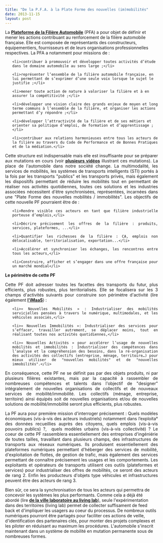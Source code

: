 ```yaml
---
title: "De la P.F.A. à la Plate Forme des nouvelles (im)mobilités"
date: 2013-11-15
layout: post
---
```


La <a href="http://www.pfa-auto.fr/" target="_blank" rel="noopener"><strong>Plateforme de la Filière Automobile</strong></a> (PFA) a pour objet de définir et mener les actions contribuant au renforcement de la filière automobile française. Elle est composée de représentants des constructeurs, équipementiers, fournisseurs et de leurs organisations professionnelles respectives. La PFA a notamment pour missions de :
<ul>
 	<li>contribuer à promouvoir et développer toutes activités d’étude dans le domaine automobile au sens large ;</li>
 	<li>représenter l’ensemble de la filière automobile française, en lui permettant de s’exprimer d’une seule voix lorsque le sujet le justifie ;</li>
 	<li>mener toute action de nature à valoriser la filière et à en assurer la compétitivité ;</li>
 	<li>développer une vision claire des grands enjeux de moyen et long terme communs à l’ensemble de la filière, et organiser les actions permettant d’y répondre ;</li>
 	<li>développer l’attractivité de la filière et de ses métiers et orienter sa politique d’emploi, de formation et d’apprentissage ;</li>
 	<li>contribuer aux relations harmonieuses entre tous les acteurs de la filière au travers du Code de Performance et de Bonnes Pratiques et de la médiation.</li>
</ul>
<p style="text-align: justify;">Cette structure est indispensable mais elle est insuffisante pour se préparer aux mutations en cours (voir <a href="http://www.youtube.com/playlist?list=PLvYrJ_MvVasZtY-F821dkawSkItMQSEcJ" target="_blank" rel="noopener"><strong>plusieurs vidéos</strong></a> illustrant ces mutations). La place de l'automobile dans notre société change. La multimodalité, les services de mobilités, les systèmes de transports intelligents (STI) portés à la fois par les transports "publics" et les transports privés, mais également les dispositifs permettant de réduire les mobilités tout en permettant de réaliser nos activités quotidiennes, toutes ces solutions et les industries associées nécessitent d'être synchronisées, représentées, incarnées dans une "Plate Forme des nouvelles mobilités / immobilités". Les objectifs de cette nouvelle PF pourraient être de :</p>

<ul style="text-align: justify;">
 	<li>Rendre visible ces acteurs en tant que filière industrielle porteuse d’emplois,</li>
 	<li>Décrire précisement les offres de la filière : produits, services, plateformes, ...</li>
 	<li>Quantifier les richesses de la filière : CA, emplois non délocalisable, territorialisation, exportation...</li>
 	<li>Accélérer et synchroniser les échanges, les rencontres entre tous les acteurs,</li>
 	<li>Construire, afficher et s’engager dans une offre française pour un marché mondial</li>
</ul>
<p style="text-align: justify;"><strong>Le périmètre de cette PF</strong></p>

<div style="text-align: justify;">Cette PF doit adresser toutes les facettes des transports du futur, plus efficients, plus robustes, plus territorialisés. Elle se focalisera sur les 3 champs d'activités suivants pour construire son périmètre d'activité (lire également <a href="/2013/07/et-si-les-jeux-etaient-deja-faits.html" target="_blank" rel="noopener"><strong>l'iMaaS</strong></a>) :</div>
<div style="text-align: justify;"></div>
<!--more-->
<div style="text-align: justify;">
<ul>
 	<li>« Nouvelles Mobilités » : Industrialiser des mobilités servicielles pensées à travers le numérique, multimodales, et les véhicules associés,</li>
 	<li>« Nouvelles Immobilités »: Industrialiser des services pour s’effacer, travailler autrement, se déplacer moins, tout en réalisant toutes nos activités quotidiennes,</li>
 	<li>« Nouvelles Activités » pour accélérer l’usage de nouvelles mobilités et immobilités : Industrialiser des compétences dans l’analyse et la compréhension des besoins, dans la ré-organisation des activités des collectifs (entreprise, ménage, territoire…) pour mieux utiliser de "nouvelles mobilités" et de "nouvelles immobilités".</li>
</ul>
En conséquence, cette PF ne se définit pas par des objets produits, ni par plusieurs filières existantes, mais par la capacité à rassembler de nombreuses compétences et talents dans l'objectif de "designer" intégralement de nouvelles organisations de collectifs et de nouveaux services de mobilité/immobilité. Les collectifs (ménage, entreprise, territoire) ainsi équipés soit de nouvelles organisations et/ou de nouvelles solutions de mobilité/immobilité seront plus efficients, plus robustes.

</div>
<div style="text-align: justify;">La PF aura pour première mission d'interroger précisement : Quels modèles économiques (vis-à-vis des acteurs industriels) notamment dans l’exploita° des données recueillies auprès des citoyens, quels emplois (vis-à-vis pouvoirs publics) ?,  quels modèles urbains (vis-à-vis collectivité) ? Le coeur de cette PF rassemblera essentiellement des entreprises d'ingéniérie de toutes tailles, travaillant dans plusieurs champs, des infrastructures de transports aux réseaux numériques. Ils produisent essentiellement des plateformes numériques permettant d'héberger des services de mobilité, d'exploitation de flottes, de gestion de trafic, mais également des services permettant de connaître précisement les usages et les comportements. Les exploitants et opérateurs de transports utilisent ces outils (plateformes et services) pour industrialiser des offres de mobilités, ce seront des acteurs de rang 2. Enfin les producteurs d'objets type véhicules et infrastructures peuvent être des acteurs de rang 3.</div>
Bien sûr, ce sera la synchronisation de tous les acteurs qui permettra de concevoir les systèmes les plus performants. Comme cela a déjà été abordé (lire <a href="/2010/04/du-serious-game-a-la-ville-laboratoire-puis-a-la-ville-living-lab.html" target="_blank" rel="noopener"><strong>de la ville laboratoire au living lab</strong></a>), seule l'expérimentation dans des territoires (living lab) permet de collecter suffisament de feed back et d'impliquer les usagers au coeur du processus. De nombreux outils numériques pourront être partagés pour faciliter ces actions de veille, d'identification des partenaires clés, pour monter des projets complexes et les piloter en réduisant au maximum les procédures. L'automobile s'inscrit maintenant dans un système de mobilité en mutation permanente sous de nombreuses formes.